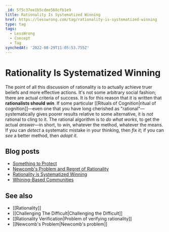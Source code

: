 ```yaml
---
_id: 5f5c37ee1b5cdee568cfb1e9
title: Rationality Is Systematized Winning
href: https://lesswrong.com/tag/rationality-is-systematized-winning
type: tag
tags:
  - LessWrong
  - Concept
  - Tag
synchedAt: '2022-08-29T11:05:53.755Z'
---
```

# Rationality Is Systematized Winning

The point of all this discussion of rationality is to actually achieve truer beliefs and more effective actions. It's not some arbitrary social fashion; there are actual criteria of success. It is for this reason that it is written that **rationalists should** ***win***. If some particular [[Rituals of Cognition|ritual of cognition]]—even one that you have long cherished as "rational"—systematically gives poorer results relative to some alternative, it is *not* rational to cling to it. The rational algorithm is to *do what works*, to get the actual *answer*—in short, to *win*, whatever the method, whatever the means. If you can *detect* a systematic mistake in your thinking, then *fix it*; if you can *see* a better method, then *adopt it*.

## Blog posts

*   [Something to Protect](http://lesswrong.com/lw/nb/something_to_protect/)
*   [Newcomb's Problem and Regret of Rationality](http://lesswrong.com/lw/nc/newcombs_problem_and_regret_of_rationality/)
*   [Rationality is Systematized Winning](http://lesswrong.com/lw/7i/rationality_is_systematized_winning/)
*   [Whining-Based Communities](http://lesswrong.com/lw/8t/whining_vs_winning/)

## See also

*   [[Rationality]]
*   [[Challenging The Difficult|Challenging the Difficult]]
*   [[Rationality Verification|Problem of verifying rationality]]
*   [[Newcomb's Problem|Newcomb's problem]]